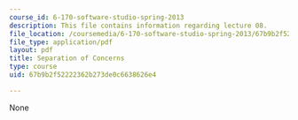 ```yaml
---
course_id: 6-170-software-studio-spring-2013
description: This file contains information regarding lecture 08.
file_location: /coursemedia/6-170-software-studio-spring-2013/67b9b2f52222362b273de0c6638626e4_MIT6_170S13_08-sep-of-conc.pdf
file_type: application/pdf
layout: pdf
title: Separation of Concerns
type: course
uid: 67b9b2f52222362b273de0c6638626e4

---
```

None